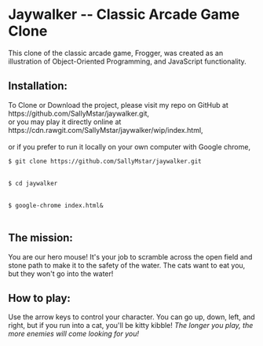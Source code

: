 <h1>Jaywalker -- Classic Arcade Game Clone</h1>

This clone of the classic arcade game, Frogger, was created
as an illustration of Object-Oriented Programming, and JavaScript functionality.

<h2>Installation:</h2>
To Clone or Download the project, please visit my repo on GitHub at https://github.com/SallyMstar/jaywalker.git,
<br>
or you may play it directly online at https://cdn.rawgit.com/SallyMstar/jaywalker/wip/index.html,<br>
<br>
or if you prefer to run it locally on your own computer with Google chrome,<br>
<code>
$ git clone https://github.com/SallyMstar/jaywalker.git
</code><br>
<code>
$ cd jaywalker
</code><br>
<code>
$ google-chrome index.html&
</code><br>

<h2>The mission:</h2>
     You are our hero mouse!  It's your job to scramble across the open field and stone path to make it to the safety of the water.  The cats want to eat you, but they won't go into the water!

<h2>How to play:</h2>
     Use the arrow keys to control your character.  You can go up, down, left, and right, but if you run into a cat, you'll be kitty kibble!  <em>The longer you play, the more enemies will come looking for you!</em>
